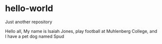 # hello-world
Just another repository 

Hello all,
  My name is Isaiah Jones,  play football at Muhlenberg College, and I have a pet dog named Spud

